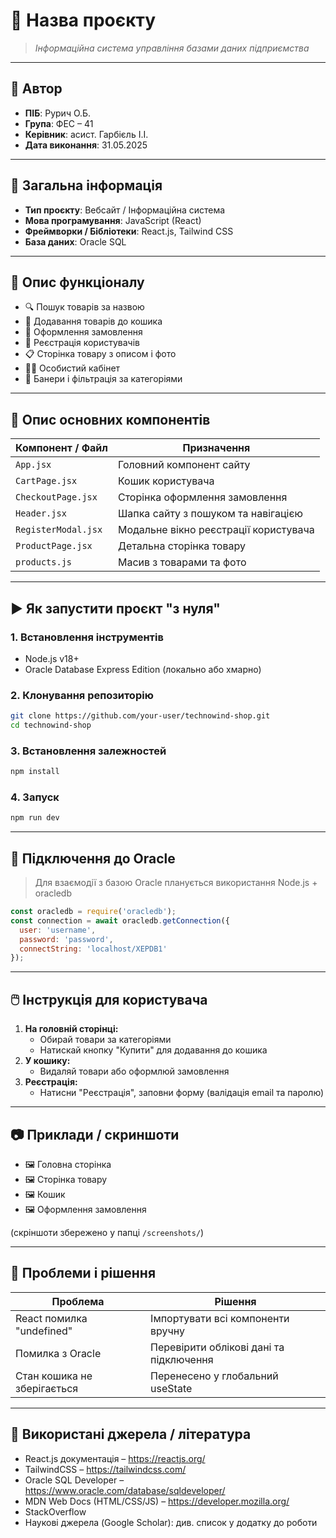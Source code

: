 # 📘 Назва проєкту

> *Інформаційна система управління базами даних підприємства*

---

## 👤 Автор

- **ПІБ**: Рурич О.Б.
- **Група**: ФЕС – 41
- **Керівник**: асист. Гарбієль І.І.
- **Дата виконання**: 31.05.2025

---

## 📌 Загальна інформація

- **Тип проєкту**: Вебсайт / Інформаційна система
- **Мова програмування**: JavaScript (React)
- **Фреймворки / Бібліотеки**: React.js, Tailwind CSS
- **База даних**: Oracle SQL

---

## 🧠 Опис функціоналу

- 🔍 Пошук товарів за назвою
- 🛒 Додавання товарів до кошика
- 🧾 Оформлення замовлення
- 🔐 Реєстрація користувачів
- 📋 Сторінка товару з описом і фото
- 🧑‍💼 Особистий кабінет
- 🎨 Банери і фільтрація за категоріями

---

## 🧱 Опис основних компонентів

| Компонент / Файл     | Призначення |
|---------------------|-------------|
| `App.jsx`           | Головний компонент сайту
| `CartPage.jsx`      | Кошик користувача
| `CheckoutPage.jsx`  | Сторінка оформлення замовлення
| `Header.jsx`        | Шапка сайту з пошуком та навігацією
| `RegisterModal.jsx` | Модальне вікно реєстрації користувача
| `ProductPage.jsx`   | Детальна сторінка товару
| `products.js`       | Масив з товарами та фото

---

## ▶️ Як запустити проєкт "з нуля"

### 1. Встановлення інструментів

- Node.js v18+
- Oracle Database Express Edition (локально або хмарно)

### 2. Клонування репозиторію

```bash
git clone https://github.com/your-user/technowind-shop.git
cd technowind-shop
```

### 3. Встановлення залежностей

```bash
npm install
```

### 4. Запуск

```bash
npm run dev
```

---

## 🔌 Підключення до Oracle

> Для взаємодії з базою Oracle планується використання Node.js + oracledb

```js
const oracledb = require('oracledb');
const connection = await oracledb.getConnection({
  user: 'username',
  password: 'password',
  connectString: 'localhost/XEPDB1'
});
```

---

## 🖱️ Інструкція для користувача

1. **На головній сторінці:**
   - Обирай товари за категоріями
   - Натискай кнопку "Купити" для додавання до кошика
2. **У кошику:**
   - Видаляй товари або оформлюй замовлення
3. **Реєстрація:**
   - Натисни "Реєстрація", заповни форму (валідація email та паролю)

---

## 📷 Приклади / скриншоти

- 🖼 Головна сторінка
- 🖼 Сторінка товару
- 🖼 Кошик
- 🖼 Оформлення замовлення

(скріншоти збережено у папці `/screenshots/`)

---

## 🧪 Проблеми і рішення

| Проблема                 | Рішення                                     |
|-------------------------|---------------------------------------------|
| React помилка "undefined" | Імпортувати всі компоненти вручну          |
| Помилка з Oracle        | Перевірити облікові дані та підключення     |
| Стан кошика не зберігається | Перенесено у глобальний useState          |

---

## 🧾 Використані джерела / література

- React.js документація – https://reactjs.org/
- TailwindCSS – https://tailwindcss.com/
- Oracle SQL Developer – https://www.oracle.com/database/sqldeveloper/
- MDN Web Docs (HTML/CSS/JS) – https://developer.mozilla.org/
- StackOverflow
- Наукові джерела (Google Scholar): див. список у додатку до роботи
